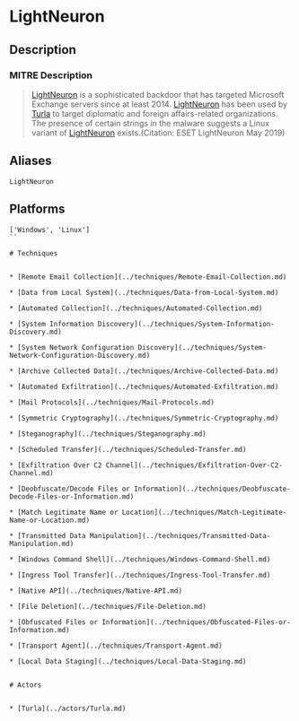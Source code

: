 
# LightNeuron

## Description

### MITRE Description

> [LightNeuron](https://attack.mitre.org/software/S0395) is a sophisticated backdoor that has targeted Microsoft Exchange servers since at least 2014. [LightNeuron](https://attack.mitre.org/software/S0395) has been used by [Turla](https://attack.mitre.org/groups/G0010) to target diplomatic and foreign affairs-related organizations. The presence of certain strings in the malware suggests a Linux variant of [LightNeuron](https://attack.mitre.org/software/S0395) exists.(Citation: ESET LightNeuron May 2019)

## Aliases

```
LightNeuron
```

## Platforms

```
['Windows', 'Linux']
``

# Techniques


* [Remote Email Collection](../techniques/Remote-Email-Collection.md)

* [Data from Local System](../techniques/Data-from-Local-System.md)
    
* [Automated Collection](../techniques/Automated-Collection.md)
    
* [System Information Discovery](../techniques/System-Information-Discovery.md)
    
* [System Network Configuration Discovery](../techniques/System-Network-Configuration-Discovery.md)
    
* [Archive Collected Data](../techniques/Archive-Collected-Data.md)
    
* [Automated Exfiltration](../techniques/Automated-Exfiltration.md)
    
* [Mail Protocols](../techniques/Mail-Protocols.md)
    
* [Symmetric Cryptography](../techniques/Symmetric-Cryptography.md)
    
* [Steganography](../techniques/Steganography.md)
    
* [Scheduled Transfer](../techniques/Scheduled-Transfer.md)
    
* [Exfiltration Over C2 Channel](../techniques/Exfiltration-Over-C2-Channel.md)
    
* [Deobfuscate/Decode Files or Information](../techniques/Deobfuscate-Decode-Files-or-Information.md)
    
* [Match Legitimate Name or Location](../techniques/Match-Legitimate-Name-or-Location.md)
    
* [Transmitted Data Manipulation](../techniques/Transmitted-Data-Manipulation.md)
    
* [Windows Command Shell](../techniques/Windows-Command-Shell.md)
    
* [Ingress Tool Transfer](../techniques/Ingress-Tool-Transfer.md)
    
* [Native API](../techniques/Native-API.md)
    
* [File Deletion](../techniques/File-Deletion.md)
    
* [Obfuscated Files or Information](../techniques/Obfuscated-Files-or-Information.md)
    
* [Transport Agent](../techniques/Transport-Agent.md)
    
* [Local Data Staging](../techniques/Local-Data-Staging.md)
    

# Actors


* [Turla](../actors/Turla.md)

